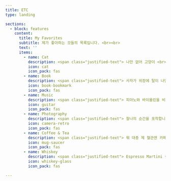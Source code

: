 ```yaml
---
title: ETC
type: landing

sections:
  - block: features
    content:
      title: My Favorites
      subtitle: 제가 좋아하는 것들의 목록입니다. <br><br>
      text: ''
      items:
        - name: Cat
          description: <span class="justified-text"> 나만 없어 고양이 <br>독립 후 고양이와 살 계획입니다. </span>
          icon: cat
          icon_pack: fas
        - name: Book
          description: <span class="justified-text"> 사자가 위장에 탈이 나면 풀을 먹듯이 병든 인간만이 책을 읽습니다. </span>
          icon: book-bookmark
          icon_pack: fas
        - name: Music
          description: <span class="justified-text"> 피아노와 바이올린을 비롯한 클래식과 밴드는 사랑입니다. </span>
          icon: guitar
          icon_pack: fas
        - name: Photography
          description: <span class="justified-text"> 찰나의 순간을 포착합니다. 특히 풍경-바다와 하늘이 프레임에 들어옵니다. </span>
          icon: camera-retro
          icon_pack: fas
        - name: Coffee & Tea
          description: <span class="justified-text"> 뭐 대충 제 혈관엔 카페인이 흐릅니다. </span>
          icon: mug-saucer
          icon_pack: fas
        - name: Whiskey
          description: <span class="justified-text"> Espresso Martini 주세요. </span>
          icon: whiskey-glass
          icon_pack: fas

---
```

